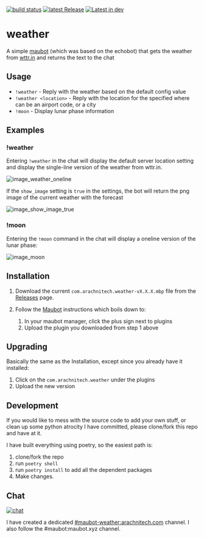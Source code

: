 [![build status](https://build.arachnitech.com/badges/maubot-weather.png)](https://build.arachnitech.com/#/builders/2) [![latest Release](https://img.shields.io/github/v/release/kellya/maubot-weather)](https://github.com/kellya/maubot-weather/releases) [![Latest in dev](https://img.shields.io/github/v/tag/kellya/maubot-weather?label=latest%20%28dev%29)](https://github.com/kellya/maubot-weather/tree/develop)

# weather
A simple [maubot](https://github.com/maubot/maubot) (which was based on the echobot) that gets the weather from [wttr.in](http://wttr.in) and returns the text to the chat

## Usage
* `!weather` - Reply with the weather based on the default config value
* `!weather <location>` - Reply with the location for the specified <location> where
<location> can be an airport code, or a city
* `!moon` - Display lunar phase information

## Examples

### !weather
Entering `!weather` in the chat will display the default server location setting
and display the single-line version of the weather from wttr.in.

![image_weather_oneline]()

If the `show_image` setting is `true` in the settings, the bot will return the
png image of the current weather with the forecast


![image_show_image_true]()

### !moon
Entering the `!moon` command in the chat will display a oneline version of the
lunar phase:

![image_moon]()


## Installation

1. Download the current `com.arachnitech.weather-vX.X.X.mbp` file from the
   [Releases](https://github.com/kellya/maubot-weather/releases) page.
2. Follow the [Maubot](https://docs.mau.fi/maubot/usage/basic.html) instructions
   which boils down to:

   1. In your maubot manager, click the plus sign next to plugins
   2. Upload the plugin you downloaded from step 1 above

## Upgrading

Basically the same as the Installation, except since you already have it
installed:

1. Click on the `com.arachnitech.weather` under the plugins
2. Upload the new version

## Development

If you would like to mess with the source code to add your own stuff, or clean
up some python atrocity I have committed, please clone/fork this repo and have at it.

I have built everything using poetry, so the easiest path is:
1. clone/fork the repo
2. run `poetry shell`
3. run `poetry install` to add all the dependent packages
4. Make changes.

## Chat

[![chat](https://shields.io/matrix/maubot-weather:arachnitech.com.svg?server_fqdn=matrix.arachnitech.com)](https://matrix.to/#/#maubot-weather:arachnitech.com)

I have created a dedicated [#maubot-weather:arachnitech.com](https://matrix.to/#/#maubot-weather:arachnitech.com) channel.  I also follow the #maubot:maubot.xyz channel.
